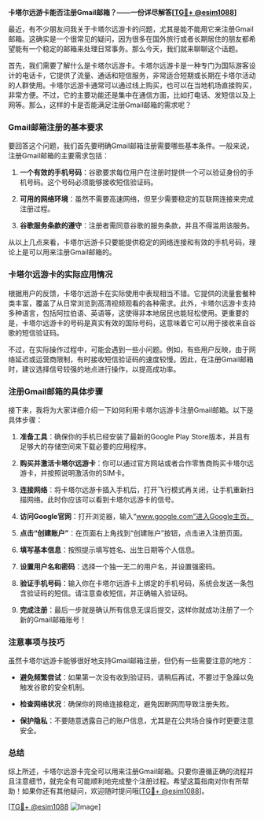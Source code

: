**卡塔尔远游卡能否注册Gmail邮箱？——一份详尽解答[[TG💪+ @esim1088](https://t.me/s/esim1088)]**

最近，有不少朋友问我关于卡塔尔远游卡的问题，尤其是能不能用它来注册Gmail邮箱。这确实是一个很常见的疑问，因为很多在国外旅行或者长期居住的朋友都希望能有一个稳定的邮箱来处理日常事务。那么今天，我们就来聊聊这个话题。

首先，我们需要了解什么是卡塔尔远游卡。卡塔尔远游卡是一种专门为国际游客设计的电话卡，它提供了流量、通话和短信服务，非常适合短期或长期在卡塔尔活动的人群使用。卡塔尔远游卡通常可以通过线上购买，也可以在当地机场直接购买，非常方便。不过，它的主要功能还是集中在通信方面，比如打电话、发短信以及上网等。那么，这样的卡是否能满足注册Gmail邮箱的需求呢？

### Gmail邮箱注册的基本要求

要回答这个问题，我们首先要明确Gmail邮箱注册需要哪些基本条件。一般来说，注册Gmail邮箱的主要需求包括：

1. **一个有效的手机号码**：谷歌要求每位用户在注册时提供一个可以验证身份的手机号码。这个号码必须能够接收短信验证码。
   
2. **可用的网络环境**：虽然不需要高速网络，但至少需要稳定的互联网连接来完成注册过程。

3. **谷歌服务条款的遵守**：注册者需同意谷歌的服务条款，并且不得滥用该服务。

从以上几点来看，卡塔尔远游卡只要能提供稳定的网络连接和有效的手机号码，理论上是可以用来注册Gmail邮箱的。

### 卡塔尔远游卡的实际应用情况

根据用户的反馈，卡塔尔远游卡在实际使用中表现相当不错。它提供的流量套餐种类丰富，覆盖了从日常浏览到高清视频观看的各种需求。此外，卡塔尔远游卡支持多种语言，包括阿拉伯语、英语等，这使得非本地居民也能轻松使用。更重要的是，卡塔尔远游卡的号码是真实有效的国际号码，这意味着它可以用于接收来自谷歌的短信验证码。

不过，在实际操作过程中，可能会遇到一些小问题。例如，有些用户反映，由于网络延迟或运营商限制，有时接收短信验证码的速度较慢。因此，在注册Gmail邮箱时，建议选择信号较强的地点进行操作，以提高成功率。

### 注册Gmail邮箱的具体步骤

接下来，我将为大家详细介绍一下如何利用卡塔尔远游卡注册Gmail邮箱。以下是具体步骤：

1. **准备工具**：确保你的手机已经安装了最新的Google Play Store版本，并且有足够大的存储空间来下载必要的应用程序。

2. **购买并激活卡塔尔远游卡**：你可以通过官方网站或者合作零售商购买卡塔尔远游卡，并按照说明激活你的SIM卡。

3. **连接网络**：将卡塔尔远游卡插入手机后，打开飞行模式再关闭，让手机重新扫描网络。此时你应该可以看到卡塔尔远游卡的信号。

4. **访问Google官网**：打开浏览器，输入“www.google.com”进入Google主页。

5. **点击“创建账户”**：在页面右上角找到“创建账户”按钮，点击进入注册页面。

6. **填写基本信息**：按照提示填写姓名、出生日期等个人信息。

7. **设置用户名和密码**：选择一个独一无二的用户名，并设置强密码。

8. **验证手机号码**：输入你在卡塔尔远游卡上绑定的手机号码，系统会发送一条包含验证码的短信。请注意查收短信，并正确输入验证码。

9. **完成注册**：最后一步就是确认所有信息无误后提交，这样你就成功注册了一个新的Gmail邮箱账号！

### 注意事项与技巧

虽然卡塔尔远游卡能够很好地支持Gmail邮箱注册，但仍有一些需要注意的地方：

- **避免频繁尝试**：如果第一次没有收到验证码，请稍后再试，不要过于急躁以免触发谷歌的安全机制。
  
- **检查网络状况**：确保你的网络连接稳定，避免因断网而导致注册失败。

- **保护隐私**：不要随意透露自己的账户信息，尤其是在公共场合操作时更要注意安全。

### 总结

综上所述，卡塔尔远游卡完全可以用来注册Gmail邮箱。只要你遵循正确的流程并且注意细节，就完全有可能顺利地完成整个注册过程。希望这篇指南对你有所帮助！如果你还有其他疑问，欢迎随时提问哦[[TG💪+ @esim1088](https://t.me/s/esim1088)]。

[[TG💪+ @esim1088](https://t.me/s/esim1088) ![Image](https://i.postimg.cc/4NQfJmqS/Snipaste-2025-05-13-00-14-12.png)]